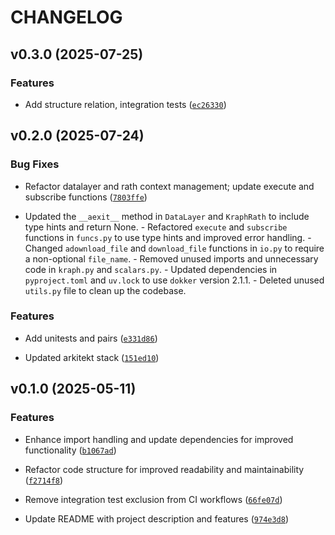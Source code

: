 # CHANGELOG


## v0.3.0 (2025-07-25)

### Features

- Add structure relation, integration tests
  ([`ec26330`](https://github.com/arkitektio/kraph/commit/ec26330182ad868febe304617fb036c46b6d565f))


## v0.2.0 (2025-07-24)

### Bug Fixes

- Refactor datalayer and rath context management; update execute and subscribe functions
  ([`7803ffe`](https://github.com/arkitektio/kraph/commit/7803ffe657b8e8c7253fed6df9df04ca4e671cad))

- Updated the `__aexit__` method in `DataLayer` and `KraphRath` to include type hints and return
  None. - Refactored `execute` and `subscribe` functions in `funcs.py` to use type hints and
  improved error handling. - Changed `adownload_file` and `download_file` functions in `io.py` to
  require a non-optional `file_name`. - Removed unused imports and unnecessary code in `kraph.py`
  and `scalars.py`. - Updated dependencies in `pyproject.toml` and `uv.lock` to use `dokker` version
  2.1.1. - Deleted unused `utils.py` file to clean up the codebase.

### Features

- Add unitests and pairs
  ([`e331d86`](https://github.com/arkitektio/kraph/commit/e331d86068316f47803d85dc07d058035c5fe6ff))

- Updated arkitekt stack
  ([`151ed10`](https://github.com/arkitektio/kraph/commit/151ed10a041b9286536dc2cd7c8ce55e9e3a47e6))


## v0.1.0 (2025-05-11)

### Features

- Enhance import handling and update dependencies for improved functionality
  ([`b1067ad`](https://github.com/arkitektio/kraph/commit/b1067ad6b1f898d6e5ea9dc737a89738817c34c1))

- Refactor code structure for improved readability and maintainability
  ([`f2714f8`](https://github.com/arkitektio/kraph/commit/f2714f81f75520331a42b3bec74c6dca89bc0924))

- Remove integration test exclusion from CI workflows
  ([`66fe07d`](https://github.com/arkitektio/kraph/commit/66fe07d5339c08bc3e8d60508c3a93591daf5309))

- Update README with project description and features
  ([`974e3d8`](https://github.com/arkitektio/kraph/commit/974e3d83048be355b7938f807106b36516f269f0))
